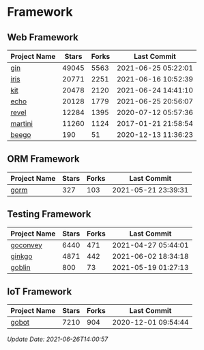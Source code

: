 # Framework

## Web Framework
| Project Name | Stars | Forks | Last Commit |
| ------------ | ----- | ----- | ----------- |
| [gin](https://github.com/gin-gonic/gin) | 49045 | 5563 | 2021-06-25 05:22:01 |
| [iris](https://github.com/kataras/iris) | 20771 | 2251 | 2021-06-16 10:52:39 |
| [kit](https://github.com/go-kit/kit) | 20478 | 2120 | 2021-06-24 14:41:10 |
| [echo](https://github.com/labstack/echo) | 20128 | 1779 | 2021-06-25 20:56:07 |
| [revel](https://github.com/revel/revel) | 12284 | 1395 | 2020-07-12 05:57:36 |
| [martini](https://github.com/go-martini/martini) | 11260 | 1124 | 2017-01-21 21:58:54 |
| [beego](https://github.com/astaxie/beego) | 190 | 51 | 2020-12-13 11:36:23 |

## ORM Framework
| Project Name | Stars | Forks | Last Commit |
| ------------ | ----- | ----- | ----------- |
| [gorm](https://github.com/jinzhu/gorm) | 327 | 103 | 2021-05-21 23:39:31 |

## Testing Framework
| Project Name | Stars | Forks | Last Commit |
| ------------ | ----- | ----- | ----------- |
| [goconvey](https://github.com/smartystreets/goconvey) | 6440 | 471 | 2021-04-27 05:44:01 |
| [ginkgo](https://github.com/onsi/ginkgo) | 4871 | 442 | 2021-06-02 18:34:18 |
| [goblin](https://github.com/franela/goblin) | 800 | 73 | 2021-05-19 01:27:13 |

## IoT Framework
| Project Name | Stars | Forks | Last Commit |
| ------------ | ----- | ----- | ----------- |
| [gobot](https://github.com/hybridgroup/gobot) | 7210 | 904 | 2020-12-01 09:54:44 |

*Update Date: 2021-06-26T14:00:57*